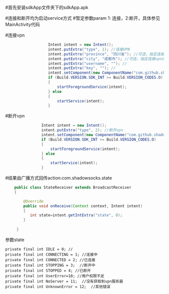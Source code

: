 #首先安装sdkApp文件夹下的sdkApp.apk




#连接和断开均为启动service方式
#暂定参数param 1: 连接，2:断开，具体参见MainActivity代码

#连接vpn

```Java
                   Intent intent = new Intent();
                   intent.putExtra("type", 1); //连接VPN
                   intent.putExtra("province", "四川省"); //可选，指定连接vpn的省份
                   intent.putExtra("city", "成都市"); //可选，指定连接vpn的城市
                   intent.putExtra("username", ""); //
                   intent.putExtra("key", ""); //
                   intent.setComponent(new ComponentName("com.github.shadowsocksdemo", "com.github.shadowsocksdemo.service.CentreService"));
                   if (Build.VERSION.SDK_INT >= Build.VERSION_CODES.O)
                   {
                       startForegroundService(intent);
                   } else
                   {
                       startService(intent);
                   }
```
                   
#断开vpn
```Java
                Intent intent = new Intent();
                intent.putExtra("type", 2); //断开vpn
                intent.setComponent(new ComponentName("com.github.shadowsocksdemo", "com.github.shadowsocksdemo.service.CentreService"));
                if (Build.VERSION.SDK_INT >= Build.VERSION_CODES.O)
                {
                    startForegroundService(intent);
                } else
                {
                    startService(intent);
                }
```                        
                        
#结果由广播方式回传action:com.shadowsocks.state
```Java
    public class StateReceiver extends BroadcastReceiver
    {

        @Override
        public void onReceive(Context context, Intent intent)
        {
           int state=intent.getIntExtra("state", 0);
        }
        
     }   
```

参数state

    private final int IDLE = 0; //
    private final int CONNECTING = 1; //连接中
    private final int CONNECTED = 2; //已连接
    private final int STOPPING = 3;  //断开中
    private final int STOPPED = 4; //已断开
    private final int UserError=10; //用户权限不足 
    private final int NoServer = 11;  //没有获取到vpn服务器
    private final int UnknownError = 12;  //其他错误



